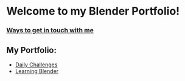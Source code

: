 # Welcome to my Blender Portfolio!

### [Ways to get in touch with me](https://linktr.ee/Peacook)

## My Portfolio:
- [Daily Challenges](https://github.com/ThePeacook/Blender-Portfolio/tree/main/Daily3D%20Reddit)
- [Learning Blender](https://github.com/ThePeacook/Blender-Portfolio/tree/main/Learning%20Blender)
